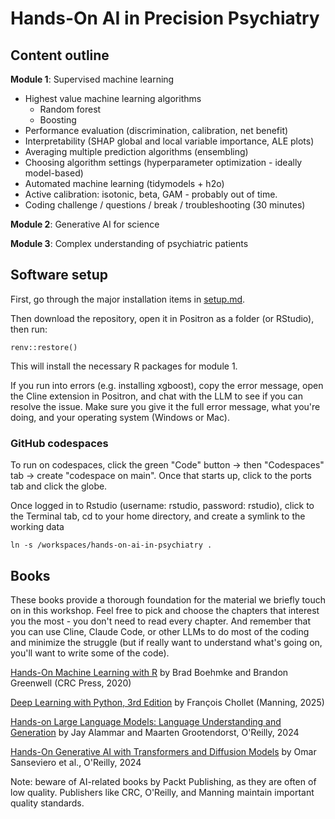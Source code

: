 # Hands-On AI in Precision Psychiatry

## Content outline

**Module 1**: Supervised machine learning

  *	Highest value machine learning algorithms
    * Random forest
    * Boosting
  *	Performance evaluation (discrimination, calibration, net benefit)
  *	Interpretability (SHAP global and local variable importance, ALE plots)
  *	Averaging multiple prediction algorithms (ensembling)
  *	Choosing algorithm settings (hyperparameter optimization - ideally model-based) 
  *	Automated machine learning (tidymodels + h2o)
  * Active calibration: isotonic, beta, GAM - probably out of time.
  *	Coding challenge / questions / break / troubleshooting (30 minutes)

**Module 2**: Generative AI for science

**Module 3**: Complex understanding of psychiatric patients

## Software setup

First, go through the major installation items in [setup.md](setup.md).

Then download the repository, open it in Positron as a folder (or RStudio), then run:

```{r renv_setup}
renv::restore()
```

This will install the necessary R packages for module 1.

If you run into errors (e.g. installing xgboost), copy the error message, open the Cline extension in Positron, and chat with the LLM to see if you can resolve the issue. Make sure you give it the full error message, what you're doing, and your operating system (Windows or Mac).

### GitHub codespaces

To run on codespaces, click the green "Code" button -> then "Codespaces" tab ->
create "codespace on main". Once that starts up, click to the ports tab and
click the globe.

Once logged in to Rstudio (username: rstudio, password: rstudio), click to the
Terminal tab, cd to your home directory, and create a symlink to the working data

`ln -s /workspaces/hands-on-ai-in-psychiatry .`

## Books

These books provide a thorough foundation for the material we briefly touch on in this workshop. Feel free to pick and choose the chapters that interest you the most - you don't need to read every chapter. And remember that you can use Cline, Claude Code, or other LLMs to do most of the coding and minimize the struggle (but if really want to understand what's going on, you'll want to write some of the code).

[Hands-On Machine Learning with R](https://bradleyboehmke.github.io/HOML/) by Brad Boehmke and Brandon Greenwell (CRC Press, 2020)

[Deep Learning with Python, 3rd Edition](https://www.manning.com/books/deep-learning-with-python-third-edition) by François Chollet (Manning, 2025)

[Hands-on Large Language Models: Language Understanding and Generation](https://www.oreilly.com/library/view/hands-on-large-language/9781098150952/) by Jay Alammar and Maarten Grootendorst, O'Reilly, 2024

[Hands-On Generative AI with Transformers and Diffusion Models](https://www.oreilly.com/library/view/hands-on-generative-ai/9781098149239/) by Omar Sanseviero et al., O'Reilly, 2024

Note: beware of AI-related books by Packt Publishing, as they are often of low quality. Publishers like CRC, O'Reilly, and Manning maintain important quality standards.